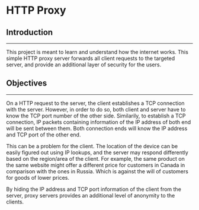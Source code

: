 # HTTP Proxy


## Introduction
---
This project is meant to learn and understand how the internet works. This simple HTTP proxy server forwards all client requests to the targeted server, and provide an additional layer of security for the users. 


## Objectives
---
On a HTTP request to the server, the client establishes a TCP connection with the server. However, in order to do so, both client and server have to know the TCP port number of the other side. Similarily, to establish a TCP connection, IP packets containing information of the IP address of both end will be sent between them. Both connection ends will know the IP address and TCP port of the other end. 

This can be a problem for the client. The location of the device can be easily figured out using IP lookups, and the server may respond differently based on the region/area of the client. For example, the same product on the same website might offer a different price for customers in Canada in comparison with the ones in Russia. Which is against the will of customers for goods of lower prices. 

By hiding the IP address and TCP port information of the client from the server, proxy servers provides an additional level of anonymity to the clients. 